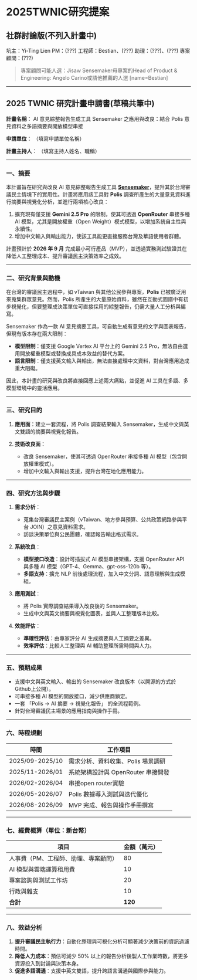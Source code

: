 # 2025TWNIC研究提案


## 社群討論版(不列入計畫中)

坑主：Yi-Ting Lien
PM：(???)
工程師：Bestian、(???)
助理：(???)、(???)
專案顧問：(???)
> 專案顧問可能人選：Jisaw Sensemaker母專案的Head of Product & Engineering: Angelo Carino或請他推薦的人選 [name=Bestian]


---

## **2025 TWNIC 研究計畫申請書(草稿共筆中)**

**計畫名稱**：
AI 意見綜整報告生成工具 Sensemaker 之應用與改良：結合 Polis 意見資料之多語摘要與開放模型串接

**申請單位**：
（填寫申請單位名稱）

**計畫主持人**：
（填寫主持人姓名、職稱）

---

### 一、摘要

本計畫旨在研究與改良 AI 意見綜整報告生成工具 [**Sensemaker**](https://github.com/Jigsaw-Code/sensemaking-tools)，提升其於台灣審議民主情境下的實用性。計畫將應用該工具對 **Polis** 調查所產生的大量意見資料進行摘要與視覺化分析，並進行兩項核心改良：

1. 擴充現有僅支援 **Gemini 2.5 Pro** 的限制，使其可透過 **OpenRouter** 串接多種 AI 模型，尤其是開放權重（Open Weight）模式模型，以增加系統自主性與永續性。
2. 增加中文輸入與輸出能力，使該工具能更直接服務台灣及華語使用者群體。

計畫預計於 **2026 年 9 月** 完成最小可行產品（MVP），並透過實務測試驗證其在降低人工整理成本、提升審議民主決策效率之成效。

---

### 二、研究背景與動機

在台灣的審議民主過程中，如 vTaiwan 與其他公民參與專案，**Polis** 已被廣泛用來蒐集群眾意見。然而，Polis 所產生的大量原始資料，雖然在互動式圖譜中有初步視覺化，但要整理成決策單位可直接採用的綜整報告，仍需大量人工分析與編寫。

Sensemaker 作為一款 AI 意見摘要工具，可自動生成有意見的文字與圖表報告，但現有版本存在兩大限制：

* **模型限制**：僅支援 Google Vertex AI 平台上的 Gemini 2.5 Pro，無法自由選用開放權重模型或替換成具成本效益的替代方案。
* **語言限制**：僅支援英文輸入與輸出，無法直接處理中文資料，對台灣應用造成重大阻礙。

因此，本計畫的研究與改良將直接回應上述兩大痛點，並促進 AI 工具在多語、多模型環境中的靈活應用。

---

### 三、研究目的

1. **應用面**：建立一套流程，將 Polis 調查結果輸入 Sensemaker，生成中文與英文雙語的摘要與視覺化報告。
2. **技術改良面**：

   * 改良 Sensemaker，使其可透過 OpenRouter 串接多種 AI 模型（包含開放權重模式）。
   * 增加中文輸入與輸出支援，提升台灣在地化應用能力。

---

### 四、研究方法與步驟

1. **需求分析**：

   * 蒐集台灣審議民主案例（vTaiwan、地方參與預算、公共政策網路參與平台 JOIN）之意見資料需求。
   * 訪談決策單位與公民團體，確認報告輸出格式需求。

2. **系統改良**：

   * **模型接口改造**：設計可插拔式 AI 模型串接架構，支援 OpenRouter API 與多種 AI 模型（GPT-4、Gemma、gpt-oss-120b 等）。
   * **多語支持**：擴充 NLP 前後處理流程，加入中文分詞、語意理解與生成模組。

3. **應用測試**：

   * 將 Polis 實際調查結果導入改良後的 Sensemaker。
   * 生成中文與英文摘要與視覺化圖表，並與人工整理版本比較。

4. **效能評估**：

   * **準確性評估**：由專家評分 AI 生成摘要與人工摘要之差異。
   * **效率評估**：比較人工整理與 AI 輔助整理所需時間與人力。

---

### 五、預期成果

* 支援中文與英文輸入、輸出的 Sensemaker 改良版本（以開源的方式於Github上公開）。
* 可串接多種 AI 模型的開放接口，減少供應商鎖定。
* 一套 「Polis → AI 摘要 → 視覺化報告」 的全流程範例。
* 針對台灣審議民主場景的應用指南與操作手冊。

---

### 六、時程規劃

| 時間              | 工作項目                    |
| --------------- | ----------------------- |
| 2025/09-2025/10 | 需求分析、資料收集、Polis 場景調研    |
| 2025/11-2026/01 | 系統架構設計與 OpenRouter 串接開發 |
| 2026/02-2026/04 | 串接open router實驗      |
| 2026/05-2026/07 | Polis 數據導入測試與迭代優化       |
| 2026/08-2026/09 | MVP 完成、報告與操作手冊撰寫        |

---

### 七、經費概算（單位：新台幣）

| 項目            | 金額（萬元）  |
| ------------- | ------- |
| 人事費（PM、工程師、助理、專案顧問） | 80      |
| AI 模型與雲端運算租用費 | 10      |
| 專案諮詢與測試工作坊    | 20       |
| 行政與雜支         | 10       |
| **合計**        | **120** |

---

### 八、效益分析

1. **提升審議民主執行力**：自動化整理與可視化分析可顯著減少決策前的資訊過濾時間。
2. **降低人力成本**：預估可減少 50% 以上的報告分析後製人工作業時數，將更多資源投入到討論與決策本身。
3. **促進多語溝通**：支援中英文雙語，提升跨語言溝通與國際參與能力。



